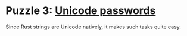 # Puzzle 3: [Unicode passwords](https://i18n-puzzles.com/puzzle/3/)

Since Rust strings are Unicode natively, it makes such tasks quite easy.
